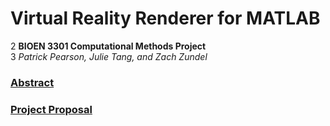 # Virtual Reality Renderer for MATLAB
2	**BIOEN 3301 Computational Methods Project**  
3	*Patrick Pearson, Julie Tang, and Zach Zundel*

### [Abstract](abstract.md)
### [Project Proposal](proposal.md)
